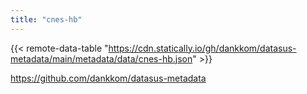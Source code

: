 ```yaml
---
title: "cnes-hb"
---
```


{{< remote-data-table "https://cdn.statically.io/gh/dankkom/datasus-metadata/main/metadata/data/cnes-hb.json" >}}

https://github.com/dankkom/datasus-metadata
